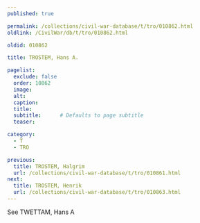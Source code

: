 ```yaml
---
published: true

permalink: /collections/civil-war-database/t/tro/010862.html
oldlink: /CivilWar/db/t/tro/010862.html

oldid: 010862

title: TROSTEM, Hans A.

pagelist:
  exclude: false
  order: 10862
  image: 
  alt:
  caption:
  title:
  subtitle:      # Defaults to page subtitle
  teaser:

category: 
  - T 
  - TRO

previous:
  title: TROSTEM, Halgrim
  url: /collections/civil-war-database/t/tro/010861.html  
next:
  title: TROSTEM, Henrik
  url: /collections/civil-war-database/t/tro/010863.html   
---
```

See TWETTAM, Hans A